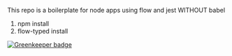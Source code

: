 This repo is a boilerplate for node apps using flow and jest WITHOUT babel

1. npm install
2. flow-typed install

[![Greenkeeper badge](https://badges.greenkeeper.io/jagreehal/node-flow-remove-types-example.svg)](https://greenkeeper.io/)